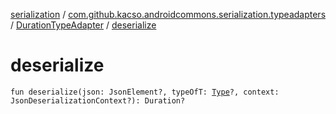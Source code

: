 [serialization](../../index.md) / [com.github.kacso.androidcommons.serialization.typeadapters](../index.md) / [DurationTypeAdapter](index.md) / [deserialize](./deserialize.md)

# deserialize

`fun deserialize(json: JsonElement?, typeOfT: `[`Type`](http://docs.oracle.com/javase/8/docs/api/java/lang/reflect/Type.html)`?, context: JsonDeserializationContext?): Duration?`